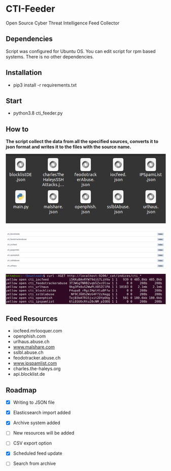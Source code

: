 # CTI-Feeder
Open Source Cyber Threat Intelligence Feed Collector

## Dependencies

Script was configured for Ubuntu OS. You can edit script for rpm based systems. There is no other dependencies.

## Installation

* pip3 install -r requirements.txt


## Start

* python3.8 cti_feeder.py

## How to

**The script collect the data from all the specified sources, converts it to json format and writes it to the files with the source name.**

![GitHub Logo](/feed.png)

![GitHub Logo](/elastic.png)

![GitHub Logo](/elasticSize.png)

## Feed Resources
* iocfeed.mrlooquer.com
* openphish.com
* urlhaus.abuse.ch
* www.malshare.com
* sslbl.abuse.ch
* feodotracker.abuse.ch
* www.ipspamlist.com
* charles.the-haleys.org
* api.blocklist.de

## Roadmap

- [X] Writing to JSON file
- [X] Elasticsearch import added
- [X] Archive system added 
- [ ] New resources will be added
- [ ] CSV export option
- [X] Scheduled feed update
- [ ] Search from archive

